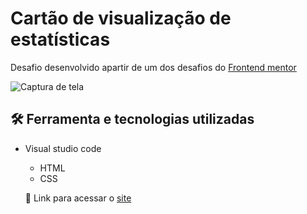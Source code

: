 # Cartão de visualização de estatísticas

Desafio desenvolvido apartir de um dos desafios do <a href="https://www.frontendmentor.io/">Frontend mentor</a>

![Captura de tela](https://github.com/JoaoVitor2004/cartao-de-visualizacao-de-estatisticas/assets/143558833/4b79bfe4-2593-4263-8a3e-975d97e845ea)

## 🛠 Ferramenta e tecnologias utilizadas 

- Visual studio code
  
  - HTML
  - CSS
 
  <p>🔗 Link para acessar o <a href="https://joaovitor2004.github.io/cartao-de-visualizacao-de-estatisticas/">site</a></p> 
